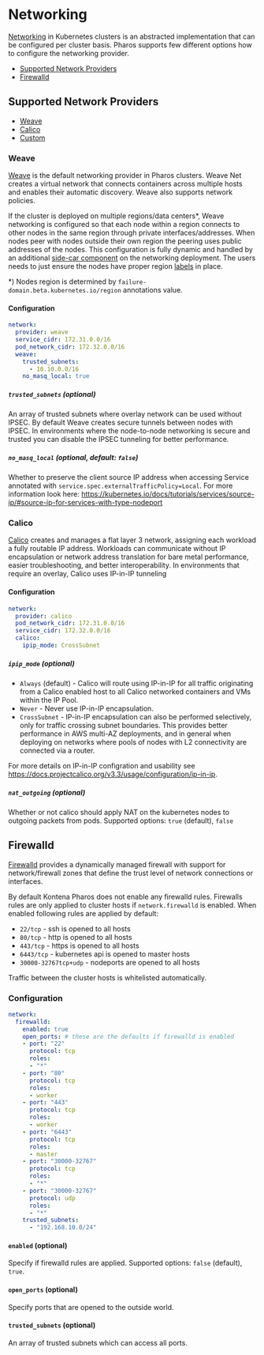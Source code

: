 # Networking

[Networking](https://kubernetes.io/docs/concepts/cluster-administration/networking/) in Kubernetes clusters is an abstracted implementation that can be configured per cluster basis. Pharos supports few different options how to configure the networking provider.

- [Supported Network Providers](#supported-network-providers)
- [Firewalld](#firewalld)


## Supported Network Providers

* [Weave](#weave)
* [Calico](#calico)
* [Custom](custom_networking.md)

### Weave

[Weave](https://github.com/weaveworks/weave) is the default networking provider in Pharos clusters. Weave Net creates a virtual network that connects containers across multiple hosts and enables their automatic discovery. Weave also supports network policies.

If the cluster is deployed on multiple regions/data centers*, Weave networking is configured so that each node within a region connects to other nodes in the same region through private interfaces/addresses. When nodes peer with nodes outside their own region the peering uses public addresses of the nodes. This configuration is fully dynamic and handled by an additional [side-car component](https://github.com/kontena/weave-flying-shuttle) on the networking deployment. The users needs to just ensure the nodes have proper region [labels](../configuration.md#hosts) in place.


*) Nodes region is determined by `failure-domain.beta.kubernetes.io/region` annotations value.

#### Configuration

```yaml
network:
  provider: weave
  service_cidr: 172.31.0.0/16
  pod_network_cidr: 172.32.0.0/16
  weave:
    trusted_subnets:
      - 10.10.0.0/16
    no_masq_local: true
```

##### `trusted_subnets` (optional)

An array of trusted subnets where overlay network can be used without IPSEC. By default Weave creates secure tunnels between nodes with IPSEC. In environments where the node-to-node networking is secure and trusted you can disable the IPSEC tunneling for better performance.

##### `no_masq_local` (optional, default: `false`)

Whether to preserve the client source IP address when accessing Service annotated with `service.spec.externalTrafficPolicy=Local`. For more information look here: https://kubernetes.io/docs/tutorials/services/source-ip/#source-ip-for-services-with-type-nodeport

### Calico

[Calico](https://github.com/projectcalico/calico/) creates and manages a flat layer 3 network, assigning each workload a fully routable IP address. Workloads can communicate without IP encapsulation or network address translation for bare metal performance, easier troubleshooting, and better interoperability. In environments that require an overlay, Calico uses IP-in-IP tunneling

#### Configuration

```yaml
network:
  provider: calico
  pod_network_cidr: 172.31.0.0/16
  service_cidr: 172.32.0.0/16
  calico:
    ipip_mode: CrossSubnet
```

##### `ipip_mode` (optional)

* `Always` (default) - Calico will route using IP-in-IP for all traffic originating from a Calico enabled host to all Calico networked containers and VMs within the IP Pool.
* `Never` - Never use IP-in-IP encapsulation.
* `CrossSubnet` - IP-in-IP encapsulation can also be performed selectively, only for traffic crossing subnet boundaries. This provides better performance in AWS multi-AZ deployments, and in general when deploying on networks where pools of nodes with L2 connectivity are connected via a router.

For more details on IP-in-IP configration and usability see https://docs.projectcalico.org/v3.3/usage/configuration/ip-in-ip.

##### `nat_outgoing` (optional)

Whether or not calico should apply NAT on the kubernetes nodes to outgoing packets from pods. Supported options: `true` (default), `false`


## Firewalld

[Firewalld](https://firewalld.org/) provides a dynamically managed firewall with support for network/firewall zones that define the trust level of network connections or interfaces.

By default Kontena Pharos does not enable any firewalld rules. Firewalls rules are only applied to cluster hosts if `network.firewalld` is enabled. When enabled following rules are applied by default:

- `22/tcp` - ssh is opened to all hosts
- `80/tcp` - http is opened to all hosts
- `443/tcp` - https is opened to all hosts
- `6443/tcp` - kubernetes api is opened to master hosts
- `30000-32767tcp+udp` - nodeports are opened to all hosts

Traffic between the cluster hosts is whitelisted automatically.

### Configuration

```yaml
network:
  firewalld:
    enabled: true
    open_ports: # these are the defaults if firewalld is enabled
    - port: "22"
      protocol: tcp
      roles:
      - "*"
    - port: "80"
      protocol: tcp
      roles:
      - worker
    - port: "443"
      protocol: tcp
      roles:
      - worker
    - port: "6443"
      protocol: tcp
      roles:
      - master
    - port: "30000-32767"
      protocol: tcp
      roles:
      - "*"
    - port: "30000-32767"
      protocol: udp
      roles:
      - "*"
    trusted_subnets:
      - "192.168.10.0/24"
```

#### `enabled` (optional)

Specify if firewalld rules are applied. Supported options: `false` (default), `true`.

#### `open_ports` (optional)

Specify ports that are opened to the outside world.

#### `trusted_subnets` (optional)

An array of trusted subnets which can access all ports.
